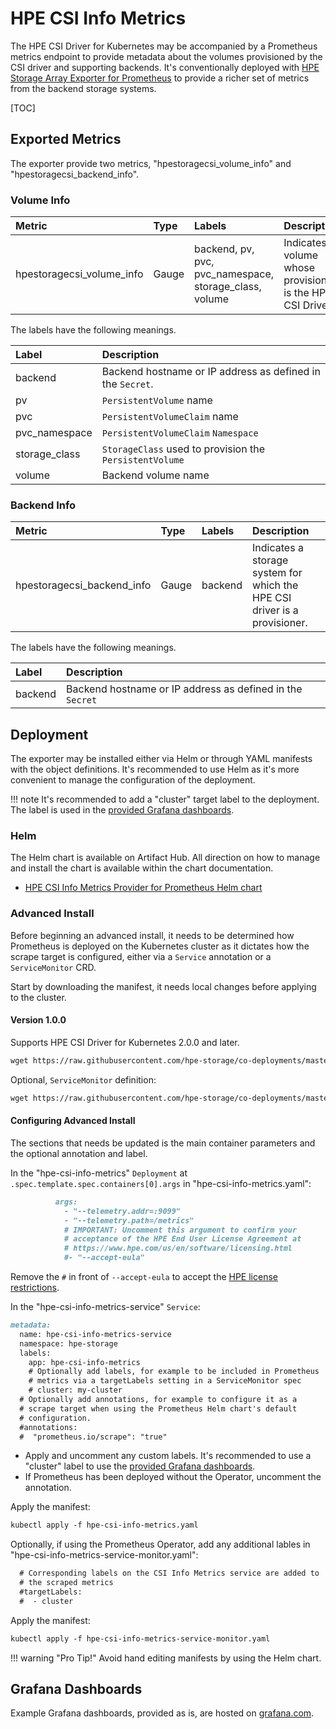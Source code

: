 # HPE CSI Info Metrics

The HPE CSI Driver for Kubernetes may be accompanied by a Prometheus metrics endpoint to provide metadata about the volumes provisioned by the CSI driver and supporting backends. It's conventionally deployed with [HPE Storage Array Exporter for Prometheus](https://hpe-storage.github.io/array-exporter) to provide a richer set of metrics from the backend storage systems. 

[TOC]

## Exported Metrics

The exporter provide two metrics, "hpestoragecsi_volume_info" and "hpestoragecsi_backend_info".

### Volume Info

| Metric | Type | Labels | Description |
| :------------------------ | :---- | :----------------------------------------------------- | :---------------------------------------------------------- |
| hpestoragecsi_volume_info | Gauge | backend, pv, pvc, pvc_namespace, storage_class, volume | Indicates a volume whose provisioner is the HPE CSI Driver. |

The labels have the following meanings.

| Label | Description |
| :------------ | :--------------------------------------------------------- |
| backend       | Backend hostname or IP address as defined in the `Secret`. | 
| pv            | `PersistentVolume` name                                    |
| pvc           | `PersistentVolumeClaim` name                               |
| pvc_namespace | `PersistentVolumeClaim` `Namespace`                        |
| storage_class | `StorageClass` used to provision the `PersistentVolume`    |
| volume        | Backend volume name                                        |

### Backend Info

| Metric | Type | Labels | Description |
| :------------------------- | :----- | :------ | :------------------------------------------------------------------------ |
| hpestoragecsi_backend_info | Gauge  | backend | Indicates a storage system for which the HPE CSI driver is a provisioner. |

The labels have the following meanings.

| Label | Description |
| :------ | :-------------------------------------------------------- |
| backend | Backend hostname or IP address as defined in the `Secret` |

## Deployment

The exporter may be installed either via Helm or through YAML manifests with the object definitions. It's recommended to use Helm as it's more convenient to manage the configuration of the deployment.

!!! note
    It's recommended to add a "cluster" target label to the deployment. The label is used in the [provided Grafana dashboards](https://grafana.com/orgs/hpestorage/dashboards).

### Helm

The Helm chart is available on Artifact Hub. All direction on how to manage and install the chart is available within the chart documentation.

- [HPE CSI Info Metrics Provider for Prometheus Helm chart](https://artifacthub.io/packages/helm/hpe-storage/hpe-csi-info-metrics)

### Advanced Install

Before beginning an advanced install, it needs to be determined how Prometheus is deployed on the Kubernetes cluster as it dictates how the scrape target is configured, either via a `Service` annotation or a `ServiceMonitor` CRD.

Start by downloading the manifest, it needs local changes before applying to the cluster.

#### Version 1.0.0

Supports HPE CSI Driver for Kubernetes 2.0.0 and later.

```markdown
wget https://raw.githubusercontent.com/hpe-storage/co-deployments/master/yaml/csi-info-metrics/v1.0.0/hpe-csi-info-metrics.yaml
```

Optional, `ServiceMonitor` definition:

```markdown
wget https://raw.githubusercontent.com/hpe-storage/co-deployments/master/yaml/csi-info-metrics/v1.0.0/hpe-csi-info-metrics-service-monitor.yaml
```

#### Configuring Advanced Install

The sections that needs be updated is the main container parameters and the optional annotation and label.

In the "hpe-csi-info-metrics" `Deployment` at `.spec.template.spec.containers[0].args` in "hpe-csi-info-metrics.yaml":

```markdown
          args:
            - "--telemetry.addr=:9099"
            - "--telemetry.path=/metrics"
            # IMPORTANT: Uncomment this argument to confirm your
            # acceptance of the HPE End User License Agreement at
            # https://www.hpe.com/us/en/software/licensing.html
            #- "--accept-eula"
```

Remove the `#` in front of `--accept-eula` to accept the [HPE license restrictions](https://www.hpe.com/us/en/software/licensing.html).

In the "hpe-csi-info-metrics-service" `Service`: 

```markdown
metadata:
  name: hpe-csi-info-metrics-service
  namespace: hpe-storage
  labels:
    app: hpe-csi-info-metrics
    # Optionally add labels, for example to be included in Prometheus
    # metrics via a targetLabels setting in a ServiceMonitor spec
    # cluster: my-cluster
  # Optionally add annotations, for example to configure it as a
  # scrape target when using the Prometheus Helm chart's default
  # configuration.
  #annotations:
  #  "prometheus.io/scrape": "true"
```

- Apply and uncomment any custom labels. It's recommended to use a "cluster" label to use the [provided Grafana dashboards](https://grafana.com/orgs/hpestorage/dashboards).
- If Prometheus has been deployed without the Operator, uncomment the annotation.

Apply the manifest:

```markdown
kubectl apply -f hpe-csi-info-metrics.yaml
```

Optionally, if using the Prometheus Operator, add any additional lables in "hpe-csi-info-metrics-service-monitor.yaml":

```markdown
  # Corresponding labels on the CSI Info Metrics service are added to
  # the scraped metrics
  #targetLabels:
  #  - cluster
```

Apply the manifest:

```markdown
kubectl apply -f hpe-csi-info-metrics-service-monitor.yaml
```

!!! warning "Pro Tip!"
    Avoid hand editing manifests by using the Helm chart.

## Grafana Dashboards

Example Grafana dashboards, provided as is, are hosted on [grafana.com](https://grafana.com/orgs/hpestorage/dashboards).
